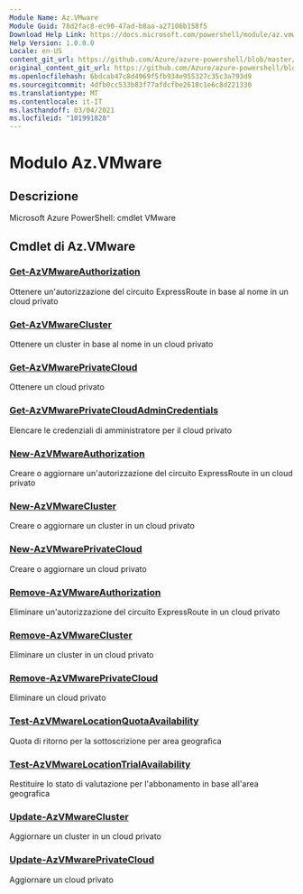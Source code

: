 ```yaml
---
Module Name: Az.VMware
Module Guid: 78d2fac8-ec90-47ad-b8aa-a27106b158f5
Download Help Link: https://docs.microsoft.com/powershell/module/az.vmware
Help Version: 1.0.0.0
Locale: en-US
content_git_url: https://github.com/Azure/azure-powershell/blob/master/src/VMware/help/Az.VMware.md
original_content_git_url: https://github.com/Azure/azure-powershell/blob/master/src/VMware/help/Az.VMware.md
ms.openlocfilehash: 6bdcab47c8d4969f5fb934e955327c35c3a793d9
ms.sourcegitcommit: 4dfb0cc533b83f77afdcfbe2618c1e6c8d221330
ms.translationtype: MT
ms.contentlocale: it-IT
ms.lasthandoff: 03/04/2021
ms.locfileid: "101991828"
---
```

# Modulo Az.VMware
## Descrizione
Microsoft Azure PowerShell: cmdlet VMware

## Cmdlet di Az.VMware
### [Get-AzVMwareAuthorization](Get-AzVMwareAuthorization.md)
Ottenere un'autorizzazione del circuito ExpressRoute in base al nome in un cloud privato

### [Get-AzVMwareCluster](Get-AzVMwareCluster.md)
Ottenere un cluster in base al nome in un cloud privato

### [Get-AzVMwarePrivateCloud](Get-AzVMwarePrivateCloud.md)
Ottenere un cloud privato

### [Get-AzVMwarePrivateCloudAdminCredentials](Get-AzVMwarePrivateCloudAdminCredentials.md)
Elencare le credenziali di amministratore per il cloud privato

### [New-AzVMwareAuthorization](New-AzVMwareAuthorization.md)
Creare o aggiornare un'autorizzazione del circuito ExpressRoute in un cloud privato

### [New-AzVMwareCluster](New-AzVMwareCluster.md)
Creare o aggiornare un cluster in un cloud privato

### [New-AzVMwarePrivateCloud](New-AzVMwarePrivateCloud.md)
Creare o aggiornare un cloud privato

### [Remove-AzVMwareAuthorization](Remove-AzVMwareAuthorization.md)
Eliminare un'autorizzazione del circuito ExpressRoute in un cloud privato

### [Remove-AzVMwareCluster](Remove-AzVMwareCluster.md)
Eliminare un cluster in un cloud privato

### [Remove-AzVMwarePrivateCloud](Remove-AzVMwarePrivateCloud.md)
Eliminare un cloud privato

### [Test-AzVMwareLocationQuotaAvailability](Test-AzVMwareLocationQuotaAvailability.md)
Quota di ritorno per la sottoscrizione per area geografica

### [Test-AzVMwareLocationTrialAvailability](Test-AzVMwareLocationTrialAvailability.md)
Restituire lo stato di valutazione per l'abbonamento in base all'area geografica

### [Update-AzVMwareCluster](Update-AzVMwareCluster.md)
Aggiornare un cluster in un cloud privato

### [Update-AzVMwarePrivateCloud](Update-AzVMwarePrivateCloud.md)
Aggiornare un cloud privato

